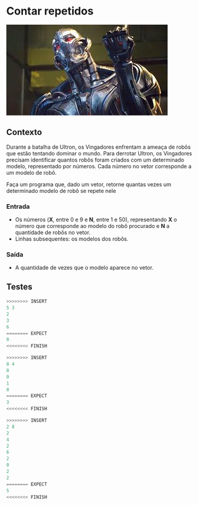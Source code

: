 # Contar repetidos

![_](cover.jpg)

## Contexto

Durante a batalha de Ultron, os Vingadores enfrentam a ameaça de robôs que estão tentando dominar o mundo. Para derrotar Ultron, os Vingadores precisam identificar quantos robôs foram criados com um determinado modelo, representado por números. Cada número no vetor corresponde a um modelo de robô.

Faça um programa que, dado um vetor, retorne quantas vezes um determinado modelo de robô se repete nele

### Entrada

- Os números (**X**, entre 0 e 9 e **N**, entre 1 e 50), representando **X** o número que corresponde ao modelo do robô procurado e **N** a quantidade de robôs no vetor.
- Linhas subsequentes: os modelos dos robôs.

### Saída

- A quantidade de vezes que o modelo aparece no vetor.

## Testes

``` py
>>>>>>>> INSERT
5 3
2
3
6
======== EXPECT
0
<<<<<<<< FINISH
```

```py
>>>>>>>> INSERT
0 4
0
0
1
0
======== EXPECT
3
<<<<<<<< FINISH
```

```py
>>>>>>>> INSERT
2 8
2
4
2
6
2
0
2
2
======== EXPECT
5
<<<<<<<< FINISH
```
